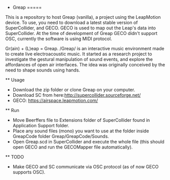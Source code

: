 * Greap
=====

This is a repository to host Greap (vanilla), a project using the LeapMotion device.
To use, you need to download a latest stable version of SuperCollider, and GECO.
GECO is used to map out the Leap's data into SuperCollider. At the time of development of Greap GECO didn't support OSC, currently the software is using MIDI protocol.

Gr(ain) + (L)eap = Greap. /Greap/ is an interactive music environment made to create live electroacoustic music. It started as a research project to investigate the gestural manipulation of sound events, and explore the affordances of open air interfaces. The idea was originally conceived by the need to shape sounds using hands.

** Usage
- Download the zip folder or clone Greap on your computer.
- Download SC from here:http://supercollider.sourceforge.net/
- GECO: https://airspace.leapmotion.com/

** Run
- Move Beerffers file to Extensions folder of SuperCollider found in Application Support folder.
- Place any sound files (mono) you want to use at the folder inside GreapCode folder Greap/GreapCode/Sounds.
- Open Greap.scd in SuperCollider and execute the whole file (this should open GECO and run the GECOMapper file automatically).

** TODO
- Make GECO and SC communicate via OSC protocol (as of now GECO supports OSC).
